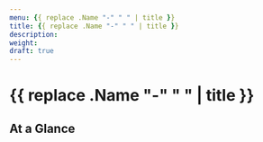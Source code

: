 ```yaml
---
menu: {{ replace .Name "-" " " | title }}
title: {{ replace .Name "-" " " | title }}
description:
weight:
draft: true
---
```


# {{ replace .Name "-" " " | title }}

## At a Glance

